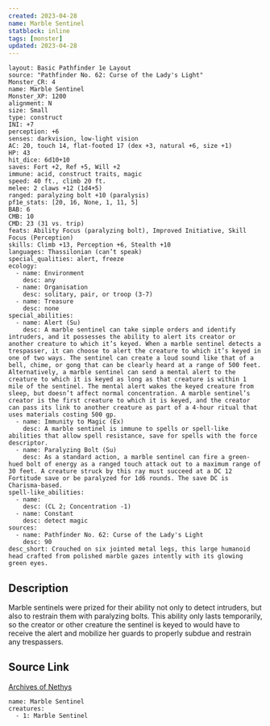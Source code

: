 ```yaml
---
created: 2023-04-28
name: Marble Sentinel
statblock: inline
tags: [monster]
updated: 2023-04-28
---
```

```statblock
layout: Basic Pathfinder 1e Layout
source: "Pathfinder No. 62: Curse of the Lady's Light"
Monster_CR: 4
name: Marble Sentinel
Monster_XP: 1200
alignment: N
size: Small
type: construct
INI: +7
perception: +6
senses: darkvision, low-light vision
AC: 20, touch 14, flat-footed 17 (dex +3, natural +6, size +1)
HP: 43
hit_dice: 6d10+10
saves: Fort +2, Ref +5, Will +2
immune: acid, construct traits, magic
speed: 40 ft., climb 20 ft.
melee: 2 claws +12 (1d4+5)
ranged: paralyzing bolt +10 (paralysis)
pf1e_stats: [20, 16, None, 1, 11, 5]
BAB: 6
CMB: 10
CMD: 23 (31 vs. trip)
feats: Ability Focus (paralyzing bolt), Improved Initiative, Skill Focus (Perception)
skills: Climb +13, Perception +6, Stealth +10
languages: Thassilonian (can’t speak)
special_qualities: alert, freeze
ecology:
  - name: Environment
    desc: any
  - name: Organisation
    desc: solitary, pair, or troop (3-7)
  - name: Treasure
    desc: none
special_abilities:
  - name: Alert (Su)
    desc: A marble sentinel can take simple orders and identify intruders, and it possesses the ability to alert its creator or another creature to which it’s keyed. When a marble sentinel detects a trespasser, it can choose to alert the creature to which it’s keyed in one of two ways. The sentinel can create a loud sound like that of a bell, chime, or gong that can be clearly heard at a range of 500 feet. Alternatively, a marble sentinel can send a mental alert to the creature to which it is keyed as long as that creature is within 1 mile of the sentinel. The mental alert wakes the keyed creature from sleep, but doesn’t affect normal concentration. A marble sentinel’s creator is the first creature to which it is keyed, and the creator can pass its link to another creature as part of a 4-hour ritual that uses materials costing 500 gp.
  - name: Immunity to Magic (Ex)
    desc: A marble sentinel is immune to spells or spell-like abilities that allow spell resistance, save for spells with the force descriptor.
  - name: Paralyzing Bolt (Su)
    desc: As a standard action, a marble sentinel can fire a green-hued bolt of energy as a ranged touch attack out to a maximum range of 30 feet. A creature struck by this ray must succeed at a DC 12 Fortitude save or be paralyzed for 1d6 rounds. The save DC is Charisma-based.
spell-like_abilities:
  - name:
    desc: (CL 2; Concentration -1)
  - name: Constant
    desc: detect magic
sources:
  - name: Pathfinder No. 62: Curse of the Lady's Light
    desc: 90
desc_short: Crouched on six jointed metal legs, this large humanoid head crafted from polished marble gazes intently with its glowing green eyes.
```
## Description
Marble sentinels were prized for their ability not only to detect intruders, but also to restrain them with paralyzing bolts. This ability only lasts temporarily, so the creator or other creature the sentinel is keyed to would have to receive the alert and mobilize her guards to properly subdue and restrain any trespassers.
## Source Link
[Archives of Nethys](https://aonprd.com/MonsterDisplay.aspx?ItemName=Marble%20Sentinel)
```encounter-table
name: Marble Sentinel
creatures:
  - 1: Marble Sentinel
```

